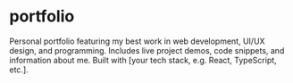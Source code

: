 # portfolio
Personal portfolio featuring my best work in web development, UI/UX design, and programming. Includes live project demos, code snippets, and information about me. Built with [your tech stack, e.g. React, TypeScript, etc.].
